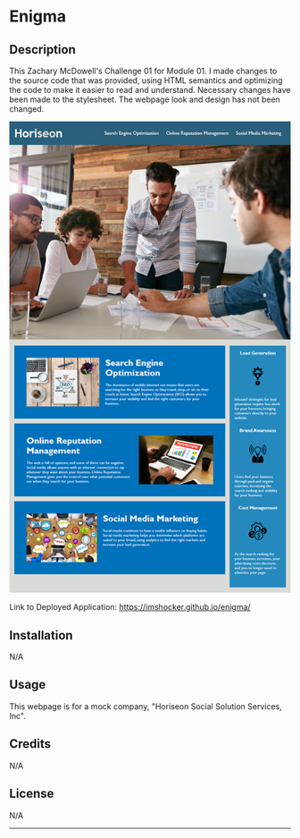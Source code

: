 # Enigma

## Description
This Zachary McDowell's Challenge 01 for Module 01. 
I made changes to the source code that was provided, using HTML semantics and optimizing the code to make it easier to read and understand. Necessary changes have been made to the stylesheet. The webpage look and design has not been changed.

![horiseon-screenshot.png](assets/images/horiseon-screenshot.png)

Link to Deployed Application:
https://imshocker.github.io/enigma/

## Installation

N/A

## Usage

This webpage is for a mock company, "Horiseon Social Solution Services, Inc". 


## Credits

N/A

## License

N/A

---


